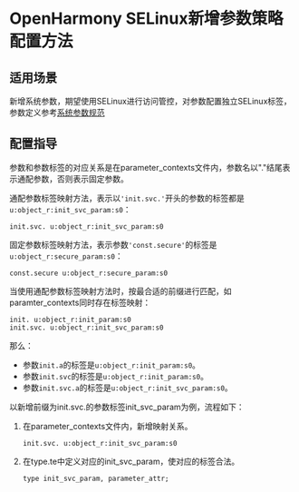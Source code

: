 # OpenHarmony SELinux新增参数策略配置方法

## 适用场景

新增系统参数，期望使用SELinux进行访问管控，对参数配置独立SELinux标签，参数定义参考[系统参数规范](subsys-boot-init-sysparam.md)

## 配置指导

参数和参数标签的对应关系是在parameter_contexts文件内，参数名以"."结尾表示通配参数，否则表示固定参数。

通配参数标签映射方法，表示以`'init.svc.'`开头的参数的标签都是`u:object_r:init_svc_param:s0`：
```text
init.svc. u:object_r:init_svc_param:s0
```
固定参数标签映射方法，表示参数`'const.secure'`的标签是`u:object_r:secure_param:s0`：
```text
const.secure u:object_r:secure_param:s0
```

当使用通配参数标签映射方法时，按最合适的前缀进行匹配，如paramter_contexts同时存在标签映射：
```text
init. u:object_r:init_param:s0
init.svc. u:object_r:init_svc_param:s0
```
那么：
- 参数`init.a`的标签是`u:object_r:init_param:s0`。
- 参数`init.svc`的标签是`u:object_r:init_param:s0`。
- 参数`init.svc.a`的标签是`u:object_r:init_svc_param:s0`。


以新增前缀为init.svc.的参数标签init_svc_param为例，流程如下：

1. 在parameter_contexts文件内，新增映射关系。
    ```text
    init.svc. u:object_r:init_svc_param:s0
    ```

2. 在type.te中定义对应的init_svc_param，使对应的标签合法。
    ```text
    type init_svc_param, parameter_attr;
    ```
